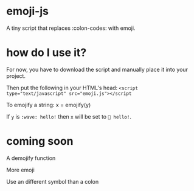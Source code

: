 # emoji-js
A tiny script that replaces :colon-codes: with emoji.

# how do I use it?
For now, you have to download the script and manually place it into your project.

Then put the following in your HTML's head:
`<script type="text/javascript" src="emoji.js"></script`

To emojify a string:
x = emojify(y)

If `y` is `:wave: hello!` then `x` will be set to `👋 hello!`.

# coming soon
A demojify function

More emoji

Use an different symbol than a colon
